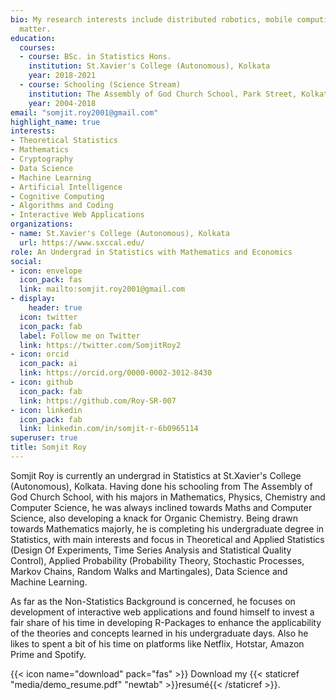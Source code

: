 ```yaml
---
bio: My research interests include distributed robotics, mobile computing and programmable
  matter.
education:
  courses:
  - course: BSc. in Statistics Hons.
    institution: St.Xavier's College (Autonomous), Kolkata
    year: 2018-2021
  - course: Schooling (Science Stream)
    institution: The Assembly of God Church School, Park Street, Kolkata
    year: 2004-2018
email: "somjit.roy2001@gmail.com"
highlight_name: true
interests:
- Theoretical Statistics
- Mathematics
- Cryptography
- Data Science
- Machine Learning
- Artificial Intelligence
- Cognitive Computing
- Algorithms and Coding
- Interactive Web Applications
organizations:
- name: St.Xavier's College (Autonomous), Kolkata
  url: https://www.sxccal.edu/
role: An Undergrad in Statistics with Mathematics and Economics
social:
- icon: envelope
  icon_pack: fas
  link: mailto:somjit.roy2001@gmail.com
- display:
    header: true
  icon: twitter
  icon_pack: fab
  label: Follow me on Twitter
  link: https://twitter.com/SomjitRoy2
- icon: orcid
  icon_pack: ai
  link: https://orcid.org/0000-0002-3012-8430
- icon: github
  icon_pack: fab
  link: https://github.com/Roy-SR-007
- icon: linkedin
  icon_pack: fab
  link: linkedin.com/in/somjit-r-6b0965114
superuser: true
title: Somjit Roy
---
```


Somjit Roy is currently an undergrad in Statistics at St.Xavier's College (Autonomous), Kolkata. Having done his schooling from The Assembly of God Church School, with his majors in Mathematics, Physics, Chemistry and Computer Science, he was always inclined towards Maths and Computer Science, also developing a knack for Organic Chemistry. Being drawn towards Mathematics majorly, he is completing his undergraduate degree in Statistics, with main interests and focus in Theoretical and Applied Statistics (Design Of Experiments, Time Series Analysis and Statistical Quality Control), Applied Probability (Probability Theory, Stochastic Processes, Markov Chains, Random Walks and Martingales), Data Science and Machine Learning.   

As far as the Non-Statistics Background is concerned, he focuses on development of interactive web applications and found himself to invest a fair share of his time in developing R-Packages to enhance the applicability of the theories and concepts learned in his undergraduate days. Also he likes to spent a bit of his time on platforms like Netflix, Hotstar, Amazon Prime and Spotify.

{{< icon name="download" pack="fas" >}} Download my {{< staticref "media/demo_resume.pdf" "newtab" >}}resumé{{< /staticref >}}.
